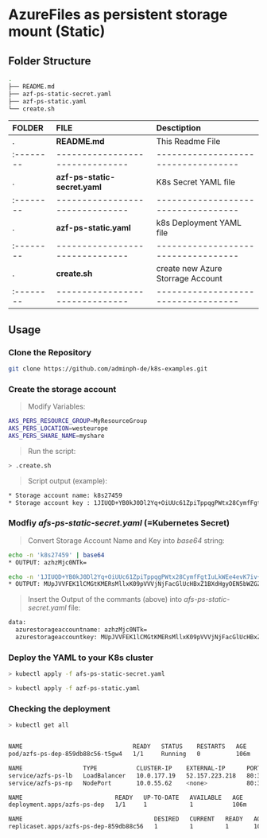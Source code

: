 # AzureFiles as persistent storage mount (Static)

## Folder Structure

```bash
.
├── README.md
├── azf-ps-static-secret.yaml
├── azf-ps-static.yaml
└── create.sh
```

| FOLDER  | FILE                          | Desctiption                       | 
|:--------|:------------------------------|:----------------------------------|
| .       | **README.md**                 | This Readme File                  |
|:--------|-------------------------------|-----------------------------------|
| .       | **azf-ps-static-secret.yaml** | K8s Secret YAML file              |
|:--------|-------------------------------|-----------------------------------|
| .       | **azf-ps-static.yaml**        | k8s Deployment YAML file          |
|:--------|-------------------------------|-----------------------------------|
| .       | **create.sh**                 | create new Azure Storrage Account |
|:--------|-------------------------------|-----------------------------------|

## Usage

### Clone the Repository

```bash
git clone https://github.com/adminph-de/k8s-examples.git
```

### Create the storage account

> Modify Variables:
```bash
AKS_PERS_RESOURCE_GROUP=MyResourceGroup
AKS_PERS_LOCATION=westeurope
AKS_PERS_SHARE_NAME=myshare
```

> Run the script:
```bash
> .create.sh
```

> Script output (example):
```bash
* Storage account name: k8s27459
* Storage account key : 1JIUQD+YB0kJ0Dl2Yq+OiUUc61ZpiTppqgPWtx28CymfFgtIuLkWEe4evK7iv+oP0bhEgz3D1jUPCTOALanc4SQ==
```

### Modfiy *afs-ps-static-secret.yaml* (=Kubernetes Secret)

> Convert Storage Account Name and Key into *base64* string:
```bash
echo -n 'k8s27459' | base64
* OUTPUT: azhzMjc0NTk=

echo -n '1JIUQD+YB0kJ0Dl2Yq+OiUUc61ZpiTppqgPWtx28CymfFgtIuLkWEe4evK7iv+oP0bhEgz3D1jUPCTOALanc4SQ==' | base64
* OUTPUT: MUpJVVFEK1lCMGtKMERsMllxK09pVVVjNjFacGlUcHBxZ1BXdHgyOEN5bWZGZ3RJdUxrV0VlNGV2SzdpditvUDBiaEVnejNEMWpVUENUT0FMYW5jNFNRPT0=
```

>  Insert the Output of the commants (above) into *afs-ps-static-secret.yaml* file:
```bash
data:
  azurestorageaccountname: azhzMjc0NTk=
  azurestorageaccountkey: MUpJVVFEK1lCMGtKMERsMllxK09pVVVjNjFacGlUcHBxZ1BXdHgyOEN5bWZGZ3RJdUxrV0VlNGV2SzdpditvUDBiaEVnejNEMWpVUENUT0FMYW5jNFNRPT0=
```

### Deploy the YAML to your K8s cluster

```bash
> kubectl apply -f afs-ps-static-secret.yaml
```

```bash
> kubectl apply -f azf-ps-static.yaml
```


### Checking the deployment

```bash
> kubectl get all


NAME                               READY   STATUS    RESTARTS   AGE
pod/azfs-ps-dep-859db88c56-t5gw4   1/1     Running   0          106m

NAME                 TYPE           CLUSTER-IP    EXTERNAL-IP      PORT(S)        AGE
service/azfs-ps-lb   LoadBalancer   10.0.177.19   52.157.223.218   80:31439/TCP   106m
service/azfs-ps-np   NodePort       10.0.55.62    <none>           80:30803/TCP   106m

NAME                          READY   UP-TO-DATE   AVAILABLE   AGE
deployment.apps/azfs-ps-dep   1/1     1            1           106m

NAME                                     DESIRED   CURRENT   READY   AGE
replicaset.apps/azfs-ps-dep-859db88c56   1         1         1       106m
```